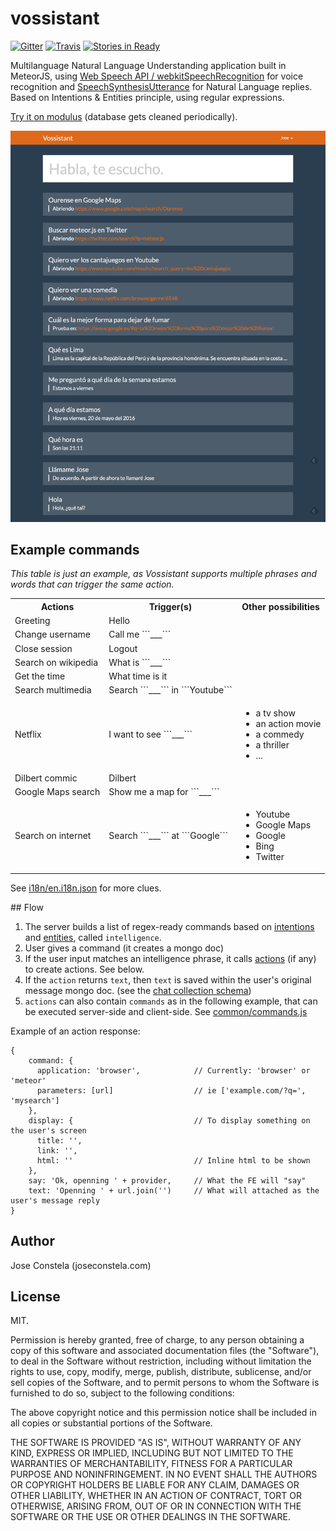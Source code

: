 # vossistant

[![Gitter](https://badges.gitter.im/joseconstela/vossistant.png)](https://gitter.im/joseconstela/vossistant)
[![Travis](https://img.shields.io/travis/joseconstela/vossistant.svg)](https://travis-ci.org/joseconstela/vossistant)
[![Stories in Ready](https://badge.waffle.io/joseconstela/vossistant.png?label=ready&title=Ready)](http://waffle.io/joseconstela/vossistant)

Multilanguage Natural Language Understanding application built in MeteorJS, using [Web Speech API / webkitSpeechRecognition](https://developer.mozilla.org/en-US/docs/Web/API/Web_Speech_API) for voice recognition and [SpeechSynthesisUtterance](https://developer.mozilla.org/en-US/docs/Web/API/SpeechSynthesisUtterance) for Natural Language replies. Based on Intentions & Entities principle, using regular expressions.

[Try it on modulus](https://vossistant-63519.onmodulus.net/) (database gets cleaned periodically).

![screenshoot](SCREENSHOT.png)

## Example commands

*This table is just an example, as Vossistant supports multiple phrases and words that can trigger the same action.*

<table>
    <tr>
        <th>Actions</th>
        <th>Trigger(s)</th>
        <th>Other possibilities</th>
    </tr>
    <tr>
        <td>Greeting</td>
        <td>Hello</td>
        <td></td>
    </tr>
    <tr>
        <td>Change username</td>
        <td>Call me ```___```</td>
        <td></td>
    </tr>
    <tr>
        <td>Close session</td>
        <td>Logout</td>
        <td></td>
    </tr>
    <tr>
        <td>Search on wikipedia</td>
        <td>What is ```___```</td>
        <td></td>
    </tr>
    <tr>
        <td>Get the time</td>
        <td>What time is it</td>
        <td></td>
    </tr>
    <tr>
        <td>Search multimedia</td>
        <td>Search ```___``` in ```Youtube```</td>
        <td></td>
    </tr>
    <tr>
        <td>Netflix</td>
        <td>I want to see ```___```</td>
        <td>
          <ul>
            <li>a tv show</li>
            <li>an action movie</li>
            <li>a commedy</li>
            <li>a thriller</li>
            <li>...</li>
          </ul>
        </td>
    </tr>
    <tr>
        <td>Dilbert commic</td>
        <td>Dilbert</td>
        <td></td>
    </tr>
    <tr>
        <td>Google Maps search</td>
        <td>Show me a map for ```___```</td>
        <td></td>
    </tr>
    <tr>
        <td>Search on internet</td>
        <td>Search ```___``` at ```Google```</td>
        <td>
          <ul>
            <li>Youtube</li>
            <li>Google Maps</li>
            <li>Google</li>
            <li>Bing</li>
            <li>Twitter</li>
          </ul>
        </td>
    </tr>
</table>

See [i18n/en.i18n.json](https://github.com/joseconstela/vossistant/blob/master/i18n/en.i18n.json) for more clues.

## Flow

1. The server builds a list of regex-ready commands based on [intentions](https://github.com/joseconstela/vossistant/blob/master/server/ai.js#L1) and [entities](https://github.com/joseconstela/vossistant/blob/master/server/ai.js#54), called ```intelligence```.
2. User gives a command (it creates a mongo doc)
3. If the user input matches an intelligence phrase, it calls [actions](https://github.com/joseconstela/vossistant/blob/master/server/actions.js) (if any) to create actions. See below.
4. If the ```action``` returns ```text```, then ```text``` is saved within the user's original message mongo doc. (see the [chat collection schema](https://github.com/joseconstela/vossistant/blob/master/common/collections.js))
5. ```actions``` can also contain ```commands``` as in the following example, that can be executed server-side and client-side. See [common/commands.js](https://github.com/joseconstela/vossistant/blob/master/common/commands.js)

Example of an action response:

    {
        command: {
          application: 'browser',            // Currently: 'browser' or 'meteor'
          parameters: [url]                  // ie ['example.com/?q=', 'mysearch']
        },
        display: {                           // To display something on the user's screen
          title: '',
          link: '',
          html: ''                           // Inline html to be shown
        },
        say: 'Ok, openning ' + provider,     // What the FE will "say"
        text: 'Openning ' + url.join('')     // What will attached as the user's message reply
    }

## Author

Jose Constela (joseconstela.com)

## License

MIT.

Permission is hereby granted, free of charge, to any person obtaining a copy of this software and associated documentation files (the "Software"), to deal in the Software without restriction, including without limitation the rights to use, copy, modify, merge, publish, distribute, sublicense, and/or sell copies of the Software, and to permit persons to whom the Software is furnished to do so, subject to the following conditions:

The above copyright notice and this permission notice shall be included in all copies or substantial portions of the Software.

THE SOFTWARE IS PROVIDED "AS IS", WITHOUT WARRANTY OF ANY KIND, EXPRESS OR IMPLIED, INCLUDING BUT NOT LIMITED TO THE WARRANTIES OF MERCHANTABILITY, FITNESS FOR A PARTICULAR PURPOSE AND NONINFRINGEMENT. IN NO EVENT SHALL THE AUTHORS OR COPYRIGHT HOLDERS BE LIABLE FOR ANY CLAIM, DAMAGES OR OTHER LIABILITY, WHETHER IN AN ACTION OF CONTRACT, TORT OR OTHERWISE, ARISING FROM, OUT OF OR IN CONNECTION WITH THE SOFTWARE OR THE USE OR OTHER DEALINGS IN THE SOFTWARE.
